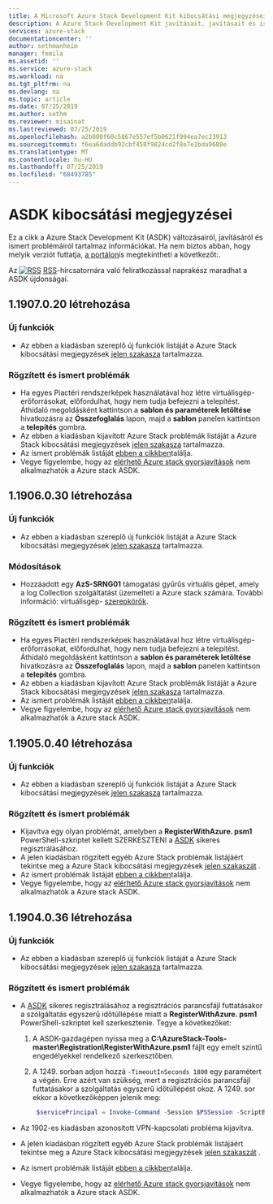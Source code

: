 ```yaml
---
title: A Microsoft Azure Stack Development Kit kibocsátási megjegyzései | Microsoft Docs
description: A Azure Stack Development Kit javításait, javításait és ismert problémáit.
services: azure-stack
documentationcenter: ''
author: sethmanheim
manager: femila
ms.assetid: ''
ms.service: azure-stack
ms.workload: na
ms.tgt_pltfrm: na
ms.devlang: na
ms.topic: article
ms.date: 07/25/2019
ms.author: sethm
ms.reviewer: misainat
ms.lastreviewed: 07/25/2019
ms.openlocfilehash: a2b000f60c5867e557ef5b0621f994ea7ec23913
ms.sourcegitcommit: f6ea6daddb92cbf458f9824cd2f8e7e1bda9688e
ms.translationtype: MT
ms.contentlocale: hu-HU
ms.lasthandoff: 07/25/2019
ms.locfileid: "68493785"
---
```

# <a name="asdk-release-notes"></a>ASDK kibocsátási megjegyzései

Ez a cikk a Azure Stack Development Kit (ASDK) változásairól, javításáról és ismert problémáiról tartalmaz információkat. Ha nem biztos abban, hogy melyik verziót futtatja, [a portálon](../operator/azure-stack-updates.md#determine-the-current-version)is megtekintheti a következőt:.

Az [ ![RSS](./media/asdk-release-notes/feed-icon-14x14.png)](https://docs.microsoft.com/api/search/rss?search=Azure+Stack+Development+Kit+release+notes&locale=en-us#) [RSS](https://docs.microsoft.com/api/search/rss?search=Azure+Stack+Development+Kit+release+notes&locale=en-us#)-hírcsatornára való feliratkozással naprakész maradhat a ASDK újdonságai.

## <a name="build-11907020"></a>1\.1907.0.20 létrehozása

### <a name="new-features"></a>Új funkciók

- Az ebben a kiadásban szereplő új funkciók listáját a Azure Stack kibocsátási megjegyzések [jelen szakasza](../operator/azure-stack-release-notes-1907.md#whats-in-this-update) tartalmazza.

<!-- ### Changes -->

### <a name="fixed-and-known-issues"></a>Rögzített és ismert problémák

- Ha egyes Piactéri rendszerképek használatával hoz létre virtuálisgép-erőforrásokat, előfordulhat, hogy nem tudja befejezni a telepítést. Áthidaló megoldásként kattintson a **sablon és paraméterek letöltése** hivatkozásra az **Összefoglalás** lapon, majd a **sablon** panelen kattintson a **telepítés** gombra.
- Az ebben a kiadásban kijavított Azure Stack problémák listáját a Azure Stack kibocsátási megjegyzések [jelen szakasza](../operator/azure-stack-release-notes-1907.md#fixes) tartalmazza.
- Az ismert problémák listáját [ebben a cikkben](../operator/azure-stack-release-notes-known-issues-1907.md)találja.
- Vegye figyelembe, hogy az [elérhető Azure stack gyorsjavítások](../operator/azure-stack-release-notes-1907.md#hotfixes) nem alkalmazhatók a Azure stack ASDK.

## <a name="build-11906030"></a>1\.1906.0.30 létrehozása

### <a name="new-features"></a>Új funkciók

- Az ebben a kiadásban szereplő új funkciók listáját a Azure Stack kibocsátási megjegyzések [jelen szakasza](../operator/azure-stack-release-notes-1906.md#whats-in-this-update) tartalmazza.

### <a name="changes"></a>Módosítások

- Hozzáadott egy **AzS-SRNG01** támogatási gyűrűs virtuális gépet, amely a log Collection szolgáltatást üzemelteti a Azure stack számára. További információ: virtuálisgép- [szerepkörök](asdk-architecture.md).

### <a name="fixed-and-known-issues"></a>Rögzített és ismert problémák

- Ha egyes Piactéri rendszerképek használatával hoz létre virtuálisgép-erőforrásokat, előfordulhat, hogy nem tudja befejezni a telepítést. Áthidaló megoldásként kattintson a **sablon és paraméterek letöltése** hivatkozásra az **Összefoglalás** lapon, majd a **sablon** panelen kattintson a **telepítés** gombra.
- Az ebben a kiadásban kijavított Azure Stack problémák listáját a Azure Stack kibocsátási megjegyzések [jelen szakasza](../operator/azure-stack-release-notes-1906.md#fixes) tartalmazza.
- Az ismert problémák listáját [ebben a cikkben](../operator/azure-stack-release-notes-known-issues-1906.md)találja.
- Vegye figyelembe, hogy az [elérhető Azure stack gyorsjavítások](../operator/azure-stack-release-notes-1906.md#hotfixes) nem alkalmazhatók a Azure stack ASDK.

## <a name="build-11905040"></a>1\.1905.0.40 létrehozása

<!-- ### Changes -->

### <a name="new-features"></a>Új funkciók

- Az ebben a kiadásban szereplő új funkciók listáját a Azure Stack kibocsátási megjegyzések [jelen szakasza](../operator/azure-stack-release-notes-1905.md#whats-in-this-update) tartalmazza.

### <a name="fixed-and-known-issues"></a>Rögzített és ismert problémák

- Kijavítva egy olyan problémát, amelyben a **RegisterWithAzure. psm1** PowerShell-szkriptet kellett SZERKESZTENI a [ASDK](asdk-register.md) sikeres regisztrálásához.
- A jelen kiadásban rögzített egyéb Azure Stack problémák listájáért tekintse meg a Azure Stack kibocsátási megjegyzések [jelen szakaszát](../operator/azure-stack-release-notes-1905.md#fixes) .
- Az ismert problémák listáját [ebben a cikkben](../operator/azure-stack-release-notes-known-issues-1905.md)találja.
- Vegye figyelembe, hogy az [elérhető Azure stack gyorsjavítások](../operator/azure-stack-release-notes-1905.md#hotfixes) nem alkalmazhatók a Azure stack ASDK.

## <a name="build-11904036"></a>1\.1904.0.36 létrehozása

<!-- ### Changes -->

### <a name="new-features"></a>Új funkciók

- Az ebben a kiadásban szereplő új funkciók listáját a Azure Stack kibocsátási megjegyzések [jelen szakasza](../operator/azure-stack-release-notes-1904.md#whats-in-this-update) tartalmazza.

### <a name="fixed-and-known-issues"></a>Rögzített és ismert problémák

- A [ASDK](asdk-register.md) sikeres regisztrálásához a regisztrációs parancsfájl futtatásakor a szolgáltatás egyszerű időtúllépése miatt a **RegisterWithAzure. psm1** PowerShell-szkriptet kell szerkesztenie. Tegye a következőket:

  1. A ASDK-gazdagépen nyissa meg a **C:\AzureStack-Tools-master\Registration\RegisterWithAzure.psm1** fájlt egy emelt szintű engedélyekkel rendelkező szerkesztőben.
  2. A 1249. sorban adjon hozzá `-TimeoutInSeconds 1800` egy paramétert a végén. Erre azért van szükség, mert a regisztrációs parancsfájl futtatásakor a szolgáltatás egyszerű időtúllépést okoz. A 1249. sor ekkor a következőképpen jelenik meg:

     ```powershell
      $servicePrincipal = Invoke-Command -Session $PSSession -ScriptBlock { New-AzureBridgeServicePrincipal -RefreshToken $using:RefreshToken -AzureEnvironment $using:AzureEnvironmentName -TenantId $using:TenantId -TimeoutInSeconds 1800 }
      ```

- Az 1902-es kiadásban azonosított VPN-kapcsolati probléma kijavítva.

- A jelen kiadásban rögzített egyéb Azure Stack problémák listájáért tekintse meg a Azure Stack kibocsátási megjegyzések [jelen szakaszát](../operator/azure-stack-release-notes-1904.md#fixes) .
- Az ismert problémák listáját [ebben a cikkben](../operator/azure-stack-release-notes-known-issues-1904.md)találja.
- Vegye figyelembe, hogy az [elérhető Azure stack gyorsjavítások](../operator/azure-stack-release-notes-1904.md#hotfixes) nem alkalmazhatók a Azure stack ASDK.

